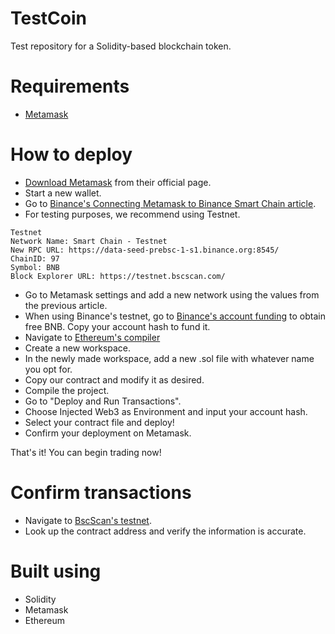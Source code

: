 # TestCoin
Test repository for a Solidity-based blockchain token.

# Requirements
* [Metamask](https://metamask.io)

# How to deploy
* [Download Metamask](https://metamask.io) from their official page.
* Start a new wallet.
* Go to [Binance's Connecting Metamask to Binance Smart Chain article](https://academy.binance.com/es/articles/connecting-metamask-to-binance-smart-chain).
* For testing purposes, we recommend using Testnet.
```
Testnet
Network Name: Smart Chain - Testnet
New RPC URL: https://data-seed-prebsc-1-s1.binance.org:8545/
ChainID: 97
Symbol: BNB
Block Explorer URL: https://testnet.bscscan.com/
```
* Go to Metamask settings and add a new network using the values from the previous article.
* When using Binance's testnet, go to [Binance's account funding](https://testnet.binance.org/faucet-smart) to obtain free BNB. Copy your account hash to fund it.
* Navigate to [Ethereum's compiler](https://remix.ethereum.org)
* Create a new workspace.
* In the newly made workspace, add a new .sol file with whatever name you opt for.
* Copy our contract and modify it as desired.
* Compile the project.
* Go to "Deploy and Run Transactions".
* Choose Injected Web3 as Environment and input your account hash.
* Select your contract file and deploy!
* Confirm your deployment on Metamask.

That's it! You can begin trading now!

# Confirm transactions
* Navigate to [BscScan's testnet](https://testnet.bscscan.com).
* Look up the contract address and verify the information is accurate.



# Built using
- Solidity
- Metamask
- Ethereum
